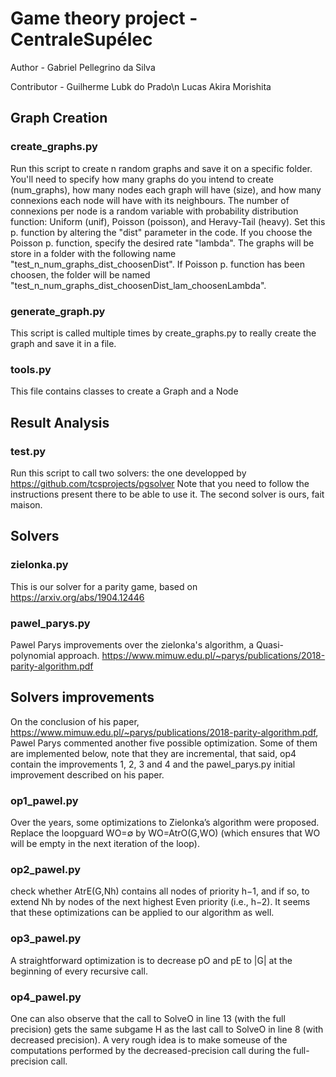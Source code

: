 # Game theory project - CentraleSupélec
 
Author - Gabriel Pellegrino da Silva

Contributor - Guilherme Lubk do Prado\n
	      Lucas Akira Morishita

## Graph Creation

### create\_graphs.py

Run this script to create n random graphs and save it on a specific folder. You'll need to specify how many graphs do you intend to create (num\_graphs), how many nodes each graph will have (size), and how many connexions each node will have with its neighbours. The number of connexions per node is a random variable with probability distribution function: Uniform (unif), Poisson (poisson), and Heravy-Tail (heavy). Set this p. function by altering the "dist" parameter in the code. If you choose the Poisson p. function, specify the desired rate "lambda". The graphs will be store in a folder with the following name "test\_n\_num\_graphs\_dist\_choosenDist". If Poisson p. function has been choosen, the folder will be named "test\_n\_num\_graphs\_dist\_choosenDist\_lam\_choosenLambda".

### generate\_graph.py

This script is called multiple times by create\_graphs.py to really create the graph and save it
in a file.

### tools.py

This file contains classes to create a Graph and a Node

## Result Analysis

### test.py

Run this script to call two solvers: the one developped by https://github.com/tcsprojects/pgsolver
Note that you need to follow the instructions present there to be able to use it.
The second solver is ours, fait maison.


## Solvers

### zielonka.py

This is our solver for a parity game, based on https://arxiv.org/abs/1904.12446 

### pawel\_parys.py

Pawel Parys improvements over the zielonka's algorithm, a Quasi-polynomial approach.
https://www.mimuw.edu.pl/~parys/publications/2018-parity-algorithm.pdf

## Solvers improvements

On the conclusion of his paper, https://www.mimuw.edu.pl/~parys/publications/2018-parity-algorithm.pdf, Pawel Parys commented
another five possible optimization. Some of them are implemented below, note that they are incremental, that said, op4 contain
the improvements 1, 2, 3 and 4 and the pawel\_parys.py initial improvement described on his paper.

### op1\_pawel.py
Over the years, some optimizations to Zielonka’s algorithm were proposed. Replace the loopguard WO=∅ by WO=AtrO(G,WO) (which ensures that WO will be empty in the next iteration of the loop). 

### op2\_pawel.py
check whether AtrE(G,Nh) contains all nodes of priority h−1, and if so, to extend Nh by nodes of the next highest Even priority (i.e., h−2).
It seems that these optimizations can be applied to our algorithm as well.

### op3\_pawel.py
A straightforward optimization is to decrease pO and pE to |G| at the beginning of every recursive call.

### op4\_pawel.py
One can also observe that the call to SolveO in line 13 (with the full precision) gets the same subgame H as the last call to SolveO in line 8 (with decreased precision). 
A very rough idea is to make someuse of the computations performed by the decreased-precision call during the full-precision call.
